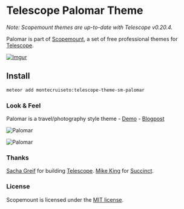 # Telescope Palomar Theme

*Note: Scopemount themes are up-to-date with Telescope v0.20.4.*

Palomar is part of [Scopemount](http://scopemount.startrack.io), a set of free professional themes for [Telescope](http://www.telescopeapp.org/).

[![Imgur](http://i.imgur.com/8yYLXiY.jpg)](http://scopemount.startrack.io)

## Install

```bash
meteor add montecruiseto:telescope-theme-sm-palomar
```

### Look & Feel

Palomar is a travel/photography style theme - [Demo](http://sm-palomar.meteor.com/) - [Blogpost](http://blog.startrack.io/scopemount-theme-palomar/)

![Palomar](http://i.imgur.com/2vvI6kX.png)

![Palomar](http://i.imgur.com/SMOZYSE.png)

### Thanks

[Sacha Greif](https://github.com/SachaG) for building [Telescope](https://github.com/TelescopeJS/Telescope).
[Mike King](https://github.com/micjamking) for [Succinct](http://mikeking.io/succinct/).

### License

Scopemount is licensed under the [MIT license](http://opensource.org/licenses/MIT).
